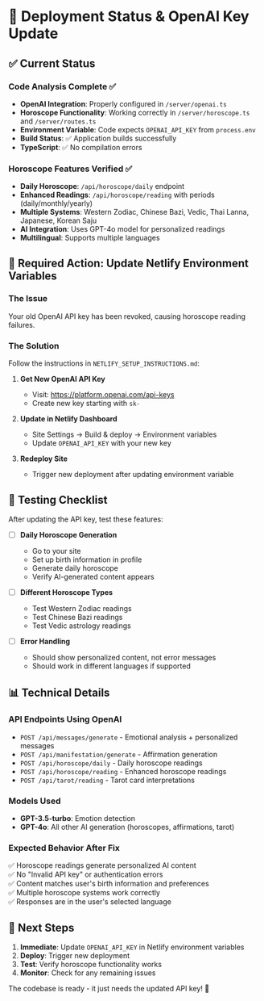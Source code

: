 # 🚀 Deployment Status & OpenAI Key Update

## ✅ Current Status

### Code Analysis Complete ✅
- **OpenAI Integration**: Properly configured in `/server/openai.ts`
- **Horoscope Functionality**: Working correctly in `/server/horoscope.ts` and `/server/routes.ts`
- **Environment Variable**: Code expects `OPENAI_API_KEY` from `process.env`
- **Build Status**: ✅ Application builds successfully
- **TypeScript**: ✅ No compilation errors

### Horoscope Features Verified ✅
- **Daily Horoscope**: `/api/horoscope/daily` endpoint
- **Enhanced Readings**: `/api/horoscope/reading` with periods (daily/monthly/yearly)
- **Multiple Systems**: Western Zodiac, Chinese Bazi, Vedic, Thai Lanna, Japanese, Korean Saju
- **AI Integration**: Uses GPT-4o model for personalized readings
- **Multilingual**: Supports multiple languages

## 🔧 Required Action: Update Netlify Environment Variables

### The Issue
Your old OpenAI API key has been revoked, causing horoscope reading failures.

### The Solution
Follow the instructions in `NETLIFY_SETUP_INSTRUCTIONS.md`:

1. **Get New OpenAI API Key**
   - Visit: https://platform.openai.com/api-keys
   - Create new key starting with `sk-`

2. **Update in Netlify Dashboard**
   - Site Settings → Build & deploy → Environment variables
   - Update `OPENAI_API_KEY` with your new key

3. **Redeploy Site**
   - Trigger new deployment after updating environment variable

## 🧪 Testing Checklist

After updating the API key, test these features:

- [ ] **Daily Horoscope Generation**
  - Go to your site
  - Set up birth information in profile
  - Generate daily horoscope
  - Verify AI-generated content appears

- [ ] **Different Horoscope Types**
  - Test Western Zodiac readings
  - Test Chinese Bazi readings  
  - Test Vedic astrology readings

- [ ] **Error Handling**
  - Should show personalized content, not error messages
  - Should work in different languages if supported

## 📊 Technical Details

### API Endpoints Using OpenAI
- `POST /api/messages/generate` - Emotional analysis + personalized messages
- `POST /api/manifestation/generate` - Affirmation generation
- `POST /api/horoscope/daily` - Daily horoscope readings
- `POST /api/horoscope/reading` - Enhanced horoscope readings
- `POST /api/tarot/reading` - Tarot card interpretations

### Models Used
- **GPT-3.5-turbo**: Emotion detection
- **GPT-4o**: All other AI generation (horoscopes, affirmations, tarot)

### Expected Behavior After Fix
✅ Horoscope readings generate personalized AI content  
✅ No "Invalid API key" or authentication errors  
✅ Content matches user's birth information and preferences  
✅ Multiple horoscope systems work correctly  
✅ Responses are in the user's selected language  

## 🎯 Next Steps

1. **Immediate**: Update `OPENAI_API_KEY` in Netlify environment variables
2. **Deploy**: Trigger new deployment 
3. **Test**: Verify horoscope functionality works
4. **Monitor**: Check for any remaining issues

The codebase is ready - it just needs the updated API key! 🔑